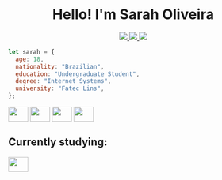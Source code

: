 <h1 align="center">Hello! I'm Sarah Oliveira</h1>

<div align="center">
    <a href="https://www.linkedin.com/in/oliveira-sarah/">
        <img src="https://img.shields.io/badge/LinkedIn-0077B5?style=for-the-badge&logo=linkedin&logoColor=white"/>
    </a>
    <a href="https://codepen.io/oliveirasarah">
        <img src="https://img.shields.io/badge/Codepen-000000?style=for-the-badge&logo=codepen&logoColor=white">
    </a>
    <a href="https://replit.com/@reb-oliveira">
        <img src="https://img.shields.io/badge/replit-667881?style=for-the-badge&logo=replit&logoColor=white">
    </a>
</div>

```js
let sarah = {
  age: 18,
  nationality: "Brazilian",
  education: "Undergraduate Student",
  degree: "Internet Systems",
  university: "Fatec Lins",
};
```

<div style="display: inline-block" >
    <img align="center" height="30" width="40" src="https://cdn.jsdelivr.net/gh/devicons/devicon/icons/html5/html5-original.svg" />
    <img align="center" height="30" width="40" src="https://cdn.jsdelivr.net/gh/devicons/devicon/icons/css3/css3-original.svg" />
    <img align="center" height="30" width="40" src="https://cdn.jsdelivr.net/gh/devicons/devicon/icons/javascript/javascript-plain.svg" />
    <img align="center" height="30" width="40" src="https://cdn.jsdelivr.net/gh/devicons/devicon/icons/sass/sass-original.svg" />
 </div>


## Currently studying:
<img align="center" height="30" width="40" src="https://cdn.jsdelivr.net/gh/devicons/devicon/icons/react/react-original.svg" />

